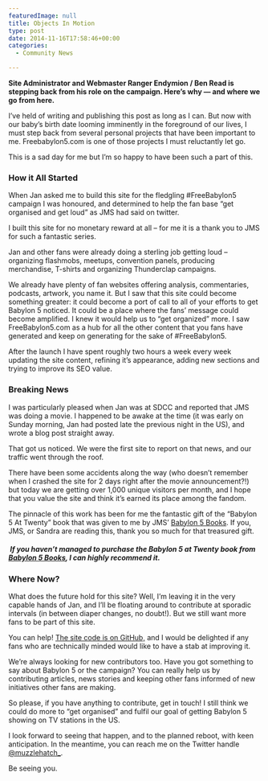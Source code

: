 ```yaml
---
featuredImage: null
title: Objects In Motion
type: post
date: 2014-11-16T17:58:46+00:00
categories:
  - Community News

---
```

**Site Administrator and Webmaster Ranger Endymion / Ben Read is stepping back from his role on the campaign. Here&#8217;s why — and where we go from here.**

I&#8217;ve held of writing and publishing this post as long as I can. But now with our baby&#8217;s birth date looming imminently in the foreground of our lives, I must step back from several personal projects that have been important to me. Freebabylon5.com is one of those projects I must reluctantly let go.

This is a sad day for me but I&#8217;m so happy to have been such a part of this.

### How it All Started

When Jan asked me to build this site for the fledgling #FreeBabylon5 campaign I was honoured, and determined to help the fan base &#8220;get organised and get loud&#8221; as JMS had said on twitter.

I built this site for no monetary reward at all &#8211; for me it is a thank you to JMS for such a fantastic series.

Jan and other fans were already doing a sterling job getting loud &#8211; organizing flashmobs, meetups, convention panels, producing merchandise, T-shirts and organizing Thunderclap campaigns.

We already have plenty of fan websites offering analysis, commentaries, podcasts, artwork, you name it. But I saw that this site could become something greater: it could become a port of call to all of your efforts to get Babylon 5 noticed. It could be a place where the fans&#8217; message could become amplified. I knew it would help us to &#8220;get organized&#8221; more. I saw FreeBabylon5.com as a hub for all the other content that you fans have generated and keep on generating for the sake of #FreeBabylon5.

After the launch I have spent roughly two hours a week every week updating the site content, refining it&#8217;s appearance, adding new sections and trying to improve its SEO value.

### Breaking News

I was particularly pleased when Jan was at SDCC and reported that JMS was doing a movie. I happened to be awake at the time (it was early on Sunday morning, Jan had posted late the previous night in the US), and wrote a blog post straight away.

That got us noticed. We were the first site to report on that news, and our traffic went through the roof.

There have been some accidents along the way (who doesn&#8217;t remember when I crashed the site for 2 days right after the movie announcement?!) but today we are getting over 1,000 unique visitors per month, and I hope that you value the site and think it&#8217;s earned its place among the fandom.

The pinnacle of this work has been for me the fantastic gift of the &#8220;Babylon 5 At Twenty&#8221; book that was given to me by JMS&#8217; [Babylon 5 Books][1]. If you, JMS, or Sandra are reading this, thank you so much for that treasured gift.

#####  If you haven&#8217;t managed to purchase the Babylon 5 at Twenty book from [Babylon 5 Books][1], I can highly recommend it.

###

### Where Now?

What does the future hold for this site? Well, I&#8217;m leaving it in the very capable hands of Jan, and I&#8217;ll be floating around to contribute at sporadic intervals (in between diaper changes, no doubt!). But we still want more fans to be part of this site.

You can help! [The site code is on GitHub,][3] and I would be delighted if any fans who are technically minded would like to have a stab at improving it.

We&#8217;re always looking for new contributors too. Have you got something to say about Babylon 5 or the campaign? You can really help us by contributing articles, news stories and keeping other fans informed of new initiatives other fans are making.

So please, if you have anything to contribute, get in touch! I still think we could do more to &#8220;get organised&#8221; and fulfil our goal of getting Babylon 5 showing on TV stations in the US.

I look forward to seeing that happen, and to the planned reboot, with keen anticipation. In the meantime, you can reach me on the Twitter handle [@muzzlehatch_][4].

Be seeing you.

 [1]: http://www.cafepress.com/b5books
 [3]: https://github.com/endymion1818/FreeB5/tree/master
 [4]: https://twitter.com/muzzlehatch_
